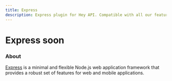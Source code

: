 ```yaml
---
title: Express
description: Express plugin for Hey API. Compatible with all our features.
---
```


<script setup lang="ts">
import FeatureStatus from '@components/FeatureStatus.vue';
</script>

# Express <span data-soon>soon</span>

<FeatureStatus issueNumber=1484 name="Express" />

### About

[Express](https://expressjs.com) is a minimal and flexible Node.js web application framework that provides a robust set of features for web and mobile applications.

<!--@include: ../../partials/sponsors.md-->
